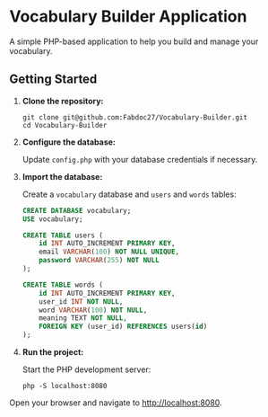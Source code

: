 # Vocabulary Builder Application

A simple PHP-based application to help you build and manage your vocabulary.

## Getting Started

1. **Clone the repository:**

    ```shell
    git clone git@github.com:Fabdoc27/Vocabulary-Builder.git
    cd Vocabulary-Builder
    ```

2. **Configure the database:**

    Update `config.php` with your database credentials if necessary.

3. **Import the database:**

    Create a `vocabulary` database and `users` and `words` tables:

    ```sql
    CREATE DATABASE vocabulary;
    USE vocabulary;

    CREATE TABLE users (
        id INT AUTO_INCREMENT PRIMARY KEY,
        email VARCHAR(100) NOT NULL UNIQUE,
        password VARCHAR(255) NOT NULL
    );

    CREATE TABLE words (
        id INT AUTO_INCREMENT PRIMARY KEY,
        user_id INT NOT NULL,
        word VARCHAR(100) NOT NULL,
        meaning TEXT NOT NULL,
        FOREIGN KEY (user_id) REFERENCES users(id)
    );
    ```

4. **Run the project:**

    Start the PHP development server:

    ```shell
    php -S localhost:8080
    ```

Open your browser and navigate to [http://localhost:8080](http://localhost:8080).
